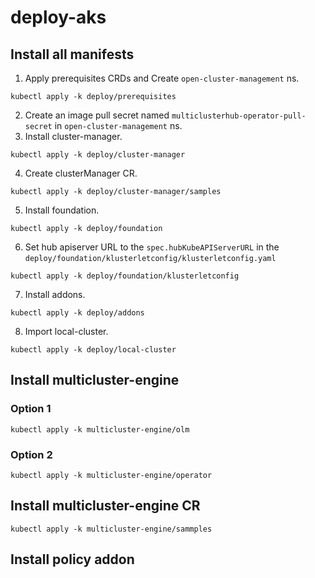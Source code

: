 # deploy-aks

## Install all manifests

1. Apply prerequisites CRDs and Create `open-cluster-management` ns.

```
kubectl apply -k deploy/prerequisites
```
2. Create an image pull secret named `multiclusterhub-operator-pull-secret` in `open-cluster-management` ns.
3. Install cluster-manager.

```
kubectl apply -k deploy/cluster-manager
```

4. Create clusterManager CR.

```
kubectl apply -k deploy/cluster-manager/samples
```
5. Install foundation.

```
kubectl apply -k deploy/foundation
```

6. Set hub apiserver URL to the `spec.hubKubeAPIServerURL` in the `deploy/foundation/klusterletconfig/klusterletconfig.yaml`

```
kubectl apply -k deploy/foundation/klusterletconfig
```

7. Install addons.

```
kubectl apply -k deploy/addons
```

8. Import local-cluster.

```
kubectl apply -k deploy/local-cluster
```

## Install multicluster-engine 

### Option 1
```
kubectl apply -k multicluster-engine/olm
```

### Option 2
```
kubectl apply -k multicluster-engine/operator
```

## Install multicluster-engine CR
```
kubectl apply -k multicluster-engine/sammples
```

## Install policy addon
